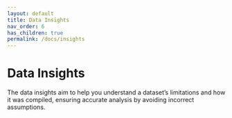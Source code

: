 ```yaml
---
layout: default
title: Data Insights
nav_order: 6
has_children: true
permalink: /docs/insights
---
```


# Data Insights

The data insights aim to help you understand a dataset’s limitations and how it was compiled, ensuring accurate analysis by avoiding incorrect assumptions.
